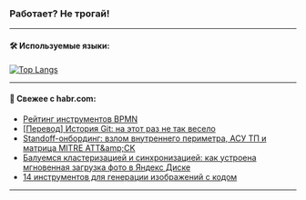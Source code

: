 ### Работает? Не трогай!

---
<!--
#### 🛠️ Technical stack:

![Java](https://img.shields.io/badge/Java-informational?logo=Oracle&style=flat&logoColor=white&color=FF4500)
![Kotlin](https://img.shields.io/badge/Kotlin-informational?logo=Kotlin&style=flat&logoColor=white&color=774D97)
![TS](https://img.shields.io/badge/TypeScript-informational?logo=typeScript&style=flat&logoColor=black&color=017acc)
![Python](https://img.shields.io/badge/Python-informational?logo=Python&style=flat&logoColor=black&color=ffdd54) <br>
![Spring](https://img.shields.io/badge/Spring-informational?logo=Spring&style=flat&logoColor=white&color=6DB33F) 
![SpringBoot](https://img.shields.io/badge/SpringBoot-informational?logo=SpringBoot&style=flat&logoColor=white&color=6DB33F)
![Nest](https://img.shields.io/badge/NestJS-informational?logo=NestJS&style=flat&logoColor=white&color=E0234E) 
![NodeJS](https://img.shields.io/badge/NodeJS-informational?logo=node.js&style=flat&logoColor=white&color=70A760)<br>
![PostgreSQL](https://img.shields.io/badge/PostgreSQL-informational?logo=PostgreSQL&style=flat&logoColor=white&color=DAA520)
![MongoDB](https://img.shields.io/badge/MongoDB-informational?logo=MongoDB&style=flat&logoColor=white&color=870000)
![Apache](https://img.shields.io/badge/Apache-informational?logo=apache&style=flat&logoColor=white&color=f74e28)

___ 
-->

#### 🛠️ Используемые языки:

[![Top Langs](https://github-readme-stats-u2qms2cxw-advtsettinggmailcoms-projects.vercel.app/api/top-langs/?username=zloylis&langs_count=10&hide_title=true&title_color=e6edf3&size_weight=0.5&count_weight=0.5&layout=compact&hide_progress=true&hide_border=true&theme=dracula)](https://github.com/zloylis)

<!---


####  :octocat:&nbsp;&nbsp; Статистика:

![GitHub stats](https://github-readme-stats-u2qms2cxw-advtsettinggmailcoms-projects.vercel.app/api?username=zloylis&show_icons=true&hide_border=true&theme=dracula&title_color=e6edf3&include_all_commits=true&count_private=true&hide_rank=false&hide_title=true&rank_icon=github)
-->
---

#### 💬 Свежее с habr.com:

<!-- BLOG-POST-LIST:START -->
- [Рейтинг инструментов BPMN](https://habr.com/ru/articles/849948/?utm_source=habrahabr&utm_medium=rss&utm_campaign=849948)
- [[Перевод] История Git: на этот раз не так весело](https://habr.com/ru/companies/sravni/articles/849150/?utm_source=habrahabr&utm_medium=rss&utm_campaign=849150)
- [Standoff-онбординг: взлом внутреннего периметра, АСУ ТП и матрица MITRE ATT&amp;amp;CK](https://habr.com/ru/companies/pt/articles/849918/?utm_source=habrahabr&utm_medium=rss&utm_campaign=849918)
- [Балуемся кластеризацией и синхронизацией: как устроена мгновенная загрузка фото в Яндекс Диске](https://habr.com/ru/companies/yandex/articles/849584/?utm_source=habrahabr&utm_medium=rss&utm_campaign=849584)
- [14 инструментов для генерации изображений с кодом](https://habr.com/ru/articles/849936/?utm_source=habrahabr&utm_medium=rss&utm_campaign=849936)
<!-- BLOG-POST-LIST:END -->

---
